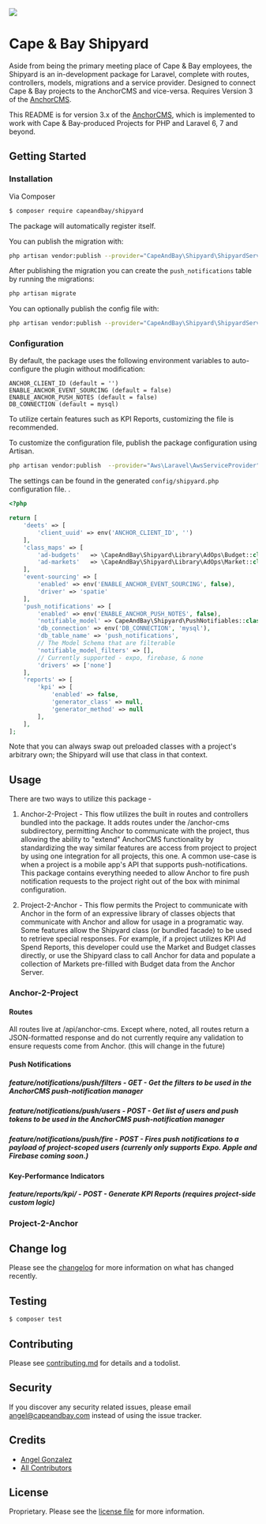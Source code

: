 <img src="https://amchorcms-assets.s3.amazonaws.com/Anchor+CMS-black.png">

# Cape & Bay Shipyard

Aside from being the primary meeting place of Cape & Bay employees, the Shipyard is 
an in-development package for Laravel, complete with routes, controllers, models, migrations 
and a service provider. Designed to connect Cape & Bay projects to the AnchorCMS and 
vice-versa. Requires Version 3 of the 
[AnchorCMS](https://bitbucket.org/capeandbaytrufit/anchorcms-v3).

This README is for version 3.x of the 
[AnchorCMS](https://bitbucket.org/capeandbaytrufit/anchorcms-v3), which is 
implemented to work with Cape & Bay-produced Projects for PHP and Laravel 6, 7 and beyond.


## Getting Started

### Installation

Via Composer

``` bash
$ composer require capeandbay/shipyard
```

The package will automatically register itself.

You can publish the migration with:
```bash
php artisan vendor:publish --provider="CapeAndBay\Shipyard\ShipyardServiceProvider" --tag="migrations"
```

After publishing the migration you can create the `push_notifications` table by running the migrations:


```bash
php artisan migrate
```

You can optionally publish the config file with:
```bash
php artisan vendor:publish --provider="CapeAndBay\Shipyard\ShipyardServiceProvider" --tag="config"
```
### Configuration

By default, the package uses the following environment variables to auto-configure the plugin without modification:
```
ANCHOR_CLIENT_ID (default = '')
ENABLE_ANCHOR_EVENT_SOURCING (default = false)
ENABLE_ANCHOR_PUSH_NOTES (default = false)
DB_CONNECTION (default = mysql)
```

To utilize certain features such as KPI Reports, customizing the file is recommended.

To customize the configuration file, publish the package configuration using Artisan.

```sh
php artisan vendor:publish  --provider="Aws\Laravel\AwsServiceProvider"
```

The settings can be found in the generated `config/shipyard.php` configuration file. .

```php
<?php

return [
    'deets' => [
        'client_uuid' => env('ANCHOR_CLIENT_ID', '')
    ],
    'class_maps' => [
        'ad-budgets'   => \CapeAndBay\Shipyard\Library\AdOps\Budget::class,
        'ad-markets'   => \CapeAndBay\Shipyard\Library\AdOps\Market::class
    ],
    'event-sourcing' => [
        'enabled' => env('ENABLE_ANCHOR_EVENT_SOURCING', false),
        'driver' => 'spatie'
    ],
    'push_notifications' => [
        'enabled' => env('ENABLE_ANCHOR_PUSH_NOTES', false),
        'notifiable_model' => CapeAndBay\Shipyard\PushNotifiables::class,
        'db_connection' => env('DB_CONNECTION', 'mysql'),
        'db_table_name' => 'push_notifications',
        // The Model Schema that are filterable
        'notifiable_model_filters' => [],
        // Currently supported - expo, firebase, & none
        'drivers' => ['none']
    ],
    'reports' => [
        'kpi' => [
            'enabled' => false,
            'generator_class' => null,
            'generator_method' => null
        ],
    ],
];
```

Note that you can always swap out preloaded classes with a project's arbitrary own; 
the Shipyard will use that class in that context.

## Usage
There are two ways to utilize this package -

1. Anchor-2-Project - This flow utilizes the built in routes and controllers bundled into the package. It adds routes under the 
/anchor-cms subdirectory, permitting Anchor to communicate with the project, thus allowing the ability to "extend" AnchorCMS functionality by standardizing the way similar features are
access from project to project by using one integration for all projects, this one. 
A common use-case is when a project 
is a mobile app's API that supports push-notifications. This package contains everything needed to allow
Anchor to fire push notification requests to the project right out of the box with minimal configuration.
  
2. Project-2-Anchor - This flow permits the Project to communicate with Anchor in the form of
an expressive library of classes objects that communicate with Anchor and allow for usage
in a programatic way. Some features allow the Shipyard class (or bundled facade) to be used to retrieve special responses.
For example, if a project utilizes KPI Ad Spend Reports, this developer could use the Market and Budget classes directly,
or use the Shipyard class to call Anchor for data and populate a collection of Markets pre-fillled with Budget data from 
the Anchor Server.

### Anchor-2-Project
#### Routes
All routes live at <project-name>/api/anchor-cms. Except where, noted, all routes
return a JSON-formatted response and do not currently require any validation
to ensure requests come from Anchor. (this will change in the future)

#### Push Notifications
##### feature/notifications/push/filters - GET - Get the filters to be used in the AnchorCMS push-notification manager
##### feature/notifications/push/users - POST - Get list of users and push tokens to be used in the AnchorCMS push-notification manager
##### feature/notifications/push/fire - POST - Fires push notifications to a payload of project-scoped users (currenly only supports Expo. Apple and Firebase coming soon.)

#### Key-Performance Indicators
##### feature/reports/kpi/ - POST - Generate KPI Reports (requires project-side custom logic)


### Project-2-Anchor



## Change log

Please see the [changelog](changelog.md) for more information on what has changed recently.

## Testing

``` bash
$ composer test
```



## Contributing

Please see [contributing.md](contributing.md) for details and a todolist.

## Security

If you discover any security related issues, please email angel@capeandbay.com instead of using the issue tracker.

## Credits

- [Angel Gonzalez][link-author]
- [All Contributors][link-contributors]

## License

Proprietary. Please see the [license file](license.md) for more information.

[ico-version]: https://img.shields.io/packagist/v/capeandbay/shipyard.svg?style=flat-square
[ico-downloads]: https://img.shields.io/packagist/dt/capeandbay/shipyard.svg?style=flat-square
[ico-travis]: https://img.shields.io/travis/capeandbay/shipyard/master.svg?style=flat-square
[ico-styleci]: https://styleci.io/repos/12345678/shield

[link-packagist]: https://packagist.org/packages/capeandbay/shipyard
[link-downloads]: https://packagist.org/packages/capeandbay/shipyard
[link-travis]: https://travis-ci.org/capeandbay/shipyard
[link-styleci]: https://styleci.io/repos/12345678
[link-author]: https://github.com/capeandbay
[link-contributors]: ../../contributors
